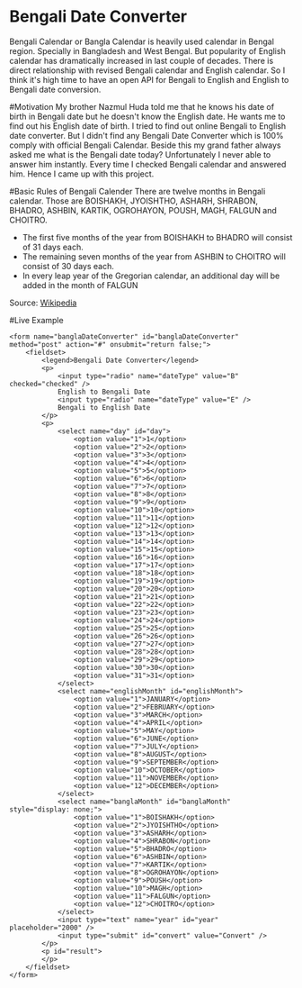 # Bengali Date Converter
Bengali Calendar or Bangla Calendar is heavily used calendar in Bengal region. Specially in Bangladesh and West Bengal. But popularity of English calendar has dramatically increased in last couple of decades. There is direct relationship with revised Bengali calendar and English calendar. So I think it's high time to have an open API for Bengali to English and English to Bengali date conversion.

#Motivation
My brother Nazmul Huda told me that he knows his date of birth in Bengali date but he doesn't know the English date. He wants me to find out his English date of birth. I tried to find out online Bengali to English date converter. But I didn't find any Bengali Date Converter which is 100% comply with official Bengali Calendar. Beside this my grand father always asked me what is the Bengali date today? Unfortunately I never able to answer him instantly. Every time I checked Bengali calendar and answered him. Hence I came up with this project.

#Basic Rules of Bengali Calender
There are twelve months in Bengali calendar. Those are BOISHAKH, JYOISHTHO, ASHARH, SHRABON, BHADRO, ASHBIN, KARTIK, OGROHAYON, POUSH, MAGH, FALGUN and CHOITRO.
<ul>
<li>The first five months of the year from BOISHAKH to BHADRO will consist of 31 days each.</li>
<li>The remaining seven months of the year from ASHBIN to CHOITRO will consist of 30 days each.</li>
<li>In every leap year of the Gregorian calendar, an additional day will be added in the month of FALGUN</li>
</ul>

Source: <a href="https://en.wikipedia.org/wiki/Bengali_calendar">Wikipedia</a>

#Live Example

	<form name="banglaDateConverter" id="banglaDateConverter" method="post" action="#" onsubmit="return false;">
		<fieldset>
			<legend>Bengali Date Converter</legend>
			<p>
				<input type="radio" name="dateType" value="B" checked="checked" />
				English to Bengali Date 
				<input type="radio" name="dateType" value="E" /> 
				Bengali to English Date
			</p>
			<p>
				<select name="day" id="day">
					<option value="1">1</option>
					<option value="2">2</option>
					<option value="3">3</option>
					<option value="4">4</option>
					<option value="5">5</option>
					<option value="6">6</option>
					<option value="7">7</option>
					<option value="8">8</option>
					<option value="9">9</option>
					<option value="10">10</option>
					<option value="11">11</option>
					<option value="12">12</option>
					<option value="13">13</option>
					<option value="14">14</option>
					<option value="15">15</option>
					<option value="16">16</option>
					<option value="17">17</option>
					<option value="18">18</option>
					<option value="19">19</option>
					<option value="20">20</option>
					<option value="21">21</option>
					<option value="22">22</option>
					<option value="23">23</option>
					<option value="24">24</option>
					<option value="25">25</option>
					<option value="26">26</option>
					<option value="27">27</option>
					<option value="28">28</option>
					<option value="29">29</option>
					<option value="30">30</option>
					<option value="31">31</option>
				</select> 
				<select name="englishMonth" id="englishMonth">
					<option value="1">JANUARY</option>
					<option value="2">FEBRUARY</option>
					<option value="3">MARCH</option>
					<option value="4">APRIL</option>
					<option value="5">MAY</option>
					<option value="6">JUNE</option>
					<option value="7">JULY</option>
					<option value="8">AUGUST</option>
					<option value="9">SEPTEMBER</option>
					<option value="10">OCTOBER</option>
					<option value="11">NOVEMBER</option>
					<option value="12">DECEMBER</option>
				</select> 
				<select name="banglaMonth" id="banglaMonth" style="display: none;">
					<option value="1">BOISHAKH</option>
					<option value="2">JYOISHTHO</option>
					<option value="3">ASHARH</option>
					<option value="4">SHRABON</option>
					<option value="5">BHADRO</option>
					<option value="6">ASHBIN</option>
					<option value="7">KARTIK</option>
					<option value="8">OGROHAYON</option>
					<option value="9">POUSH</option>
					<option value="10">MAGH</option>
					<option value="11">FALGUN</option>
					<option value="12">CHOITRO</option>
				</select>
				<input type="text" name="year" id="year" placeholder="2000" />
				<input type="submit" id="convert" value="Convert" />
			</p>
			<p id="result">
			</p>
		</fieldset>
	</form>
